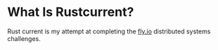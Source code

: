 # What Is Rustcurrent?
Rust current is my attempt at completing the [fly.io](https://fly.io/dist-sys/) distributed systems challenges.
